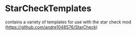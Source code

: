 # StarCheckTemplates
contains a variety of templates for use with the star check mod (https://github.com/andre1048576/StarCheck)
